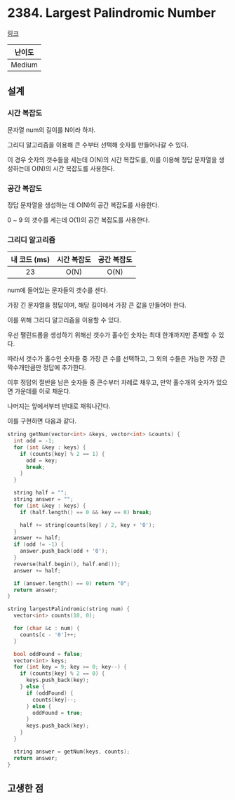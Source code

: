 # 2384. Largest Palindromic Number

[링크](https://leetcode.com/problems/largest-palindromic-number/)

| 난이도 |
| :----: |
| Medium |

## 설계

### 시간 복잡도

문자열 num의 길이를 N이라 하자.

그리디 알고리즘을 이용해 큰 수부터 선택해 숫자를 만들어나갈 수 있다.

이 경우 숫자의 갯수들을 세는데 O(N)의 시간 복잡도를, 이를 이용해 정답 문자열을 생성하는데 O(N)의 시간 복잡도를 사용한다.

### 공간 복잡도

정답 문자열을 생성하는 데 O(N)의 공간 복잡도를 사용한다.

0 ~ 9 의 갯수를 세는데 O(1)의 공간 복잡도를 사용한다.

### 그리디 알고리즘

| 내 코드 (ms) | 시간 복잡도 | 공간 복잡도 |
| :----------: | :---------: | :---------: |
|      23      |    O(N)     |    O(N)     |

num에 들어있는 문자들의 갯수를 센다.

가장 긴 문자열을 정답이며, 해당 길이에서 가장 큰 값을 만들어야 한다.

이를 위해 그리디 알고리즘을 이용할 수 있다.

우선 팰린드롬을 생성하기 위해선 갯수가 홀수인 숫자는 최대 한개까지만 존재할 수 있다.

따라서 갯수가 홀수인 숫자들 중 가장 큰 수를 선택하고, 그 외의 수들은 가능한 가장 큰 짝수개만큼만 정답에 추가한다.

이후 정답의 절반을 남은 숫자들 중 큰수부터 차례로 채우고, 만약 홀수개의 숫자가 있으면 가운데를 이로 채운다.

나머지는 앞에서부터 반대로 채워나간다.

이를 구현하면 다음과 같다.

```cpp
string getNum(vector<int> &keys, vector<int> &counts) {
  int odd = -1;
  for (int &key : keys) {
    if (counts[key] % 2 == 1) {
      odd = key;
      break;
    }
  }

  string half = "";
  string answer = "";
  for (int &key : keys) {
    if (half.length() == 0 && key == 0) break;

    half += string(counts[key] / 2, key + '0');
  }
  answer += half;
  if (odd != -1) {
    answer.push_back(odd + '0');
  }
  reverse(half.begin(), half.end());
  answer += half;

  if (answer.length() == 0) return "0";
  return answer;
}

string largestPalindromic(string num) {
  vector<int> counts(10, 0);

  for (char &c : num) {
    counts[c - '0']++;
  }

  bool oddFound = false;
  vector<int> keys;
  for (int key = 9; key >= 0; key--) {
    if (counts[key] % 2 == 0) {
      keys.push_back(key);
    } else {
      if (oddFound) {
        counts[key]--;
      } else {
        oddFound = true;
      }
      keys.push_back(key);
    }
  }

  string answer = getNum(keys, counts);
  return answer;
}
```

## 고생한 점
